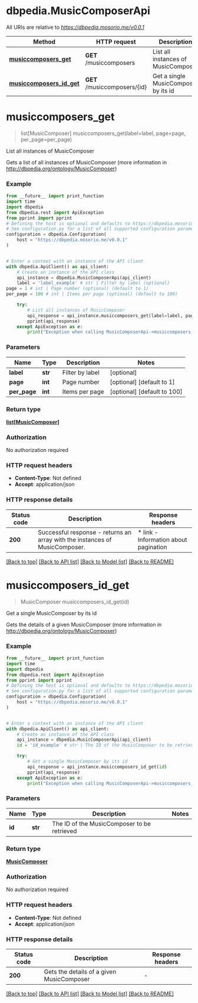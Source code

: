 # dbpedia.MusicComposerApi

All URIs are relative to *https://dbpedia.mosorio.me/v0.0.1*

Method | HTTP request | Description
------------- | ------------- | -------------
[**musiccomposers_get**](MusicComposerApi.md#musiccomposers_get) | **GET** /musiccomposers | List all instances of MusicComposer
[**musiccomposers_id_get**](MusicComposerApi.md#musiccomposers_id_get) | **GET** /musiccomposers/{id} | Get a single MusicComposer by its id


# **musiccomposers_get**
> list[MusicComposer] musiccomposers_get(label=label, page=page, per_page=per_page)

List all instances of MusicComposer

Gets a list of all instances of MusicComposer (more information in http://dbpedia.org/ontology/MusicComposer)

### Example

```python
from __future__ import print_function
import time
import dbpedia
from dbpedia.rest import ApiException
from pprint import pprint
# Defining the host is optional and defaults to https://dbpedia.mosorio.me/v0.0.1
# See configuration.py for a list of all supported configuration parameters.
configuration = dbpedia.Configuration(
    host = "https://dbpedia.mosorio.me/v0.0.1"
)


# Enter a context with an instance of the API client
with dbpedia.ApiClient() as api_client:
    # Create an instance of the API class
    api_instance = dbpedia.MusicComposerApi(api_client)
    label = 'label_example' # str | Filter by label (optional)
page = 1 # int | Page number (optional) (default to 1)
per_page = 100 # int | Items per page (optional) (default to 100)

    try:
        # List all instances of MusicComposer
        api_response = api_instance.musiccomposers_get(label=label, page=page, per_page=per_page)
        pprint(api_response)
    except ApiException as e:
        print("Exception when calling MusicComposerApi->musiccomposers_get: %s\n" % e)
```

### Parameters

Name | Type | Description  | Notes
------------- | ------------- | ------------- | -------------
 **label** | **str**| Filter by label | [optional] 
 **page** | **int**| Page number | [optional] [default to 1]
 **per_page** | **int**| Items per page | [optional] [default to 100]

### Return type

[**list[MusicComposer]**](MusicComposer.md)

### Authorization

No authorization required

### HTTP request headers

 - **Content-Type**: Not defined
 - **Accept**: application/json

### HTTP response details
| Status code | Description | Response headers |
|-------------|-------------|------------------|
**200** | Successful response - returns an array with the instances of MusicComposer. |  * link - Information about pagination <br>  |

[[Back to top]](#) [[Back to API list]](../README.md#documentation-for-api-endpoints) [[Back to Model list]](../README.md#documentation-for-models) [[Back to README]](../README.md)

# **musiccomposers_id_get**
> MusicComposer musiccomposers_id_get(id)

Get a single MusicComposer by its id

Gets the details of a given MusicComposer (more information in http://dbpedia.org/ontology/MusicComposer)

### Example

```python
from __future__ import print_function
import time
import dbpedia
from dbpedia.rest import ApiException
from pprint import pprint
# Defining the host is optional and defaults to https://dbpedia.mosorio.me/v0.0.1
# See configuration.py for a list of all supported configuration parameters.
configuration = dbpedia.Configuration(
    host = "https://dbpedia.mosorio.me/v0.0.1"
)


# Enter a context with an instance of the API client
with dbpedia.ApiClient() as api_client:
    # Create an instance of the API class
    api_instance = dbpedia.MusicComposerApi(api_client)
    id = 'id_example' # str | The ID of the MusicComposer to be retrieved

    try:
        # Get a single MusicComposer by its id
        api_response = api_instance.musiccomposers_id_get(id)
        pprint(api_response)
    except ApiException as e:
        print("Exception when calling MusicComposerApi->musiccomposers_id_get: %s\n" % e)
```

### Parameters

Name | Type | Description  | Notes
------------- | ------------- | ------------- | -------------
 **id** | **str**| The ID of the MusicComposer to be retrieved | 

### Return type

[**MusicComposer**](MusicComposer.md)

### Authorization

No authorization required

### HTTP request headers

 - **Content-Type**: Not defined
 - **Accept**: application/json

### HTTP response details
| Status code | Description | Response headers |
|-------------|-------------|------------------|
**200** | Gets the details of a given MusicComposer |  -  |

[[Back to top]](#) [[Back to API list]](../README.md#documentation-for-api-endpoints) [[Back to Model list]](../README.md#documentation-for-models) [[Back to README]](../README.md)

